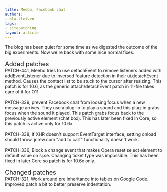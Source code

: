 ```yaml
---
title: Meebo, Facebook chat
authors:
- ola-kleiven
tags:
- sitepatching
layout: article
---
```

The blog has been quiet for some time as we digested the outcome of the big experiments. Now we&#39;re back with some nice normal fixes.<br/><br/><span style="font-size: 140%">Added patches</span><br/>PATCH-441, Meebo tries to use detachEvent to remove listeners added with addEventListener due to inversed feature detection in their ui.detachEvent method. Causes the contact list to be stuck to the cursor after resizing. This patch is for 10.6, as the generic attach/detachEvent patch in 11-file takes care of it for O11.<br/><br/>PATCH-339, prevent Facebook chat from loosing focus when a new message arrives. They use a plug-in to play a sound and this plug-in grabs focus when the sound it played. This patch grabs focus back to the previously active element (chat box). This has later been fixed in Core, so this patch is active only for 10.6x.<br/><br/>PATCH-338, If XHR doesn&#39;t support EventTarget interface, setting onload should throw. jcrew.com &quot;add to cart&quot; functionality doesn&#39;t work.<br/><br/>PATCH-336, Block a change event that makes Opera reset select element to default value on sj.se. Changing ticket type was impossible. This has been fixed in later Core so patch is for 10.6x only.<br/> <br/><span style="font-size: 140%">Changed patches</span><br/>PATCH-321, Work around pre inheritance into tables on Google Code. Improved patch a bit to better preserve indentation.
